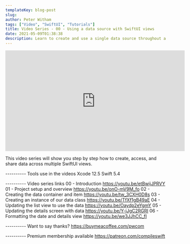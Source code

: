 ```yaml
---
templateKey: blog-post
slug: 
author: Peter Witham
tags: ["Video", "SwiftUI", "Tutorials"]
title: Video Series - 00 - Using a data source with SwiftUI views
date: 2021-05-09T01:38:38
description: Learn to create and use a single data source throughout a SwiftUI application. As the data changes, the views update.
---
```


<iframe width="560" height="315" src="https://www.youtube.com/embed/videoseries?list=PLHBYjLiURDUUN_P4t1m6neSgJagmXDj0b" title="YouTube video player" frameborder="0" allow="accelerometer; autoplay; clipboard-write; encrypted-media; gyroscope; picture-in-picture" allowfullscreen></iframe>

This video series will show you step by step how to create, access, and share data across multiple SwiftUI views.

---------- Tools use in the videos
Xcode 12.5
Swift 5.4

---------- Video series links
00 - Introduction
https://youtu.be/etBwijJPRVY
01 - Project setup and overview
https://youtu.be/onO-mV9M_fo
02 - Creating the data container and item
https://youtu.be/tw_3CXH0D8s
03 - Creating an instance of our data class
https://youtu.be/TfXf1gB49aE
04 - Updating the list view to use the data
https://youtu.be/Oaydp2eYgmY
05 - Updating the details screen with data
https://youtu.be/Y-jJgC2RGRI
06 - Formatting the date and details view
https://youtu.be/we3JJhCC_fI

---------- Want to say thanks?
https://buymeacoffee.com/pwcom

---------- Premium membership available
https://patreon.com/compileswift
